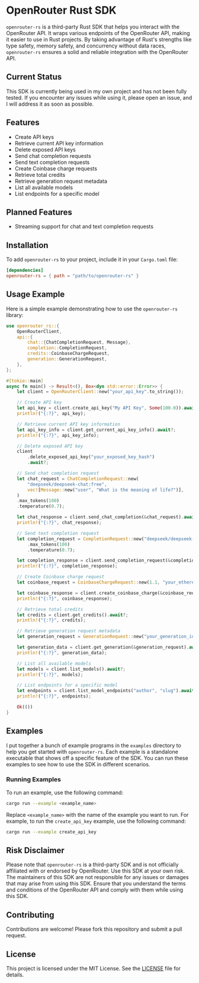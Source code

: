 # OpenRouter Rust SDK

`openrouter-rs` is a third-party Rust SDK that helps you interact with the OpenRouter API. It wraps various endpoints of the OpenRouter API, making it easier to use in Rust projects. By taking advantage of Rust's strengths like type safety, memory safety, and concurrency without data races, `openrouter-rs` ensures a solid and reliable integration with the OpenRouter API.

## Current Status

This SDK is currently being used in my own project and has not been fully tested. If you encounter any issues while using it, please open an issue, and I will address it as soon as possible.

## Features

- Create API keys
- Retrieve current API key information
- Delete exposed API keys
- Send chat completion requests
- Send text completion requests
- Create Coinbase charge requests
- Retrieve total credits
- Retrieve generation request metadata
- List all available models
- List endpoints for a specific model

## Planned Features

- Streaming support for chat and text completion requests

## Installation

To add `openrouter-rs` to your project, include it in your `Cargo.toml` file:

```toml
[dependencies]
openrouter-rs = { path = "path/to/openrouter-rs" }
```

## Usage Example

Here is a simple example demonstrating how to use the `openrouter-rs` library:

```rust
use openrouter_rs::{
    OpenRouterClient,
    api::{
        chat::{ChatCompletionRequest, Message},
        completion::CompletionRequest,
        credits::CoinbaseChargeRequest,
        generation::GenerationRequest,
    },
};

#[tokio::main]
async fn main() -> Result<(), Box<dyn std::error::Error>> {
    let client = OpenRouterClient::new("your_api_key".to_string());

    // Create API key
    let api_key = client.create_api_key("My API Key", Some(100.0)).await?;
    println!("{:?}", api_key);

    // Retrieve current API key information
    let api_key_info = client.get_current_api_key_info().await?;
    println!("{:?}", api_key_info);

    // Delete exposed API key
    client
        .delete_exposed_api_key("your_exposed_key_hash")
        .await?;

    // Send chat completion request
    let chat_request = ChatCompletionRequest::new(
        "deepseek/deepseek-chat:free",
        vec![Message::new("user", "What is the meaning of life?")],
    )
    .max_tokens(100)
    .temperature(0.7);

    let chat_response = client.send_chat_completion(&chat_request).await?;
    println!("{:?}", chat_response);

    // Send text completion request
    let completion_request = CompletionRequest::new("deepseek/deepseek-chat:free", "Once upon a time")
        .max_tokens(100)
        .temperature(0.7);

    let completion_response = client.send_completion_request(&completion_request).await?;
    println!("{:?}", completion_response);

    // Create Coinbase charge request
    let coinbase_request = CoinbaseChargeRequest::new(1.1, "your_ethereum_address", 1);

    let coinbase_response = client.create_coinbase_charge(&coinbase_request).await?;
    println!("{:?}", coinbase_response);

    // Retrieve total credits
    let credits = client.get_credits().await?;
    println!("{:?}", credits);

    // Retrieve generation request metadata
    let generation_request = GenerationRequest::new("your_generation_id");

    let generation_data = client.get_generation(&generation_request).await?;
    println!("{:?}", generation_data);

    // List all available models
    let models = client.list_models().await?;
    println!("{:?}", models);

    // List endpoints for a specific model
    let endpoints = client.list_model_endpoints("author", "slug").await?;
    println!("{:?}", endpoints);

    Ok(())
}
```

## Examples

I put together a bunch of example programs in the `examples` directory to help you get started with `openrouter-rs`. Each example is a standalone executable that shows off a specific feature of the SDK. You can run these examples to see how to use the SDK in different scenarios.

### Running Examples

To run an example, use the following command:

```sh
cargo run --example <example_name>
```

Replace `<example_name>` with the name of the example you want to run. For example, to run the `create_api_key` example, use the following command:

```sh
cargo run --example create_api_key
```

## Risk Disclaimer

Please note that `openrouter-rs` is a third-party SDK and is not officially affiliated with or endorsed by OpenRouter. Use this SDK at your own risk. The maintainers of this SDK are not responsible for any issues or damages that may arise from using this SDK. Ensure that you understand the terms and conditions of the OpenRouter API and comply with them while using this SDK.

## Contributing

Contributions are welcome! Please fork this repository and submit a pull request.

## License

This project is licensed under the MIT License. See the [LICENSE](LICENSE) file for details.
